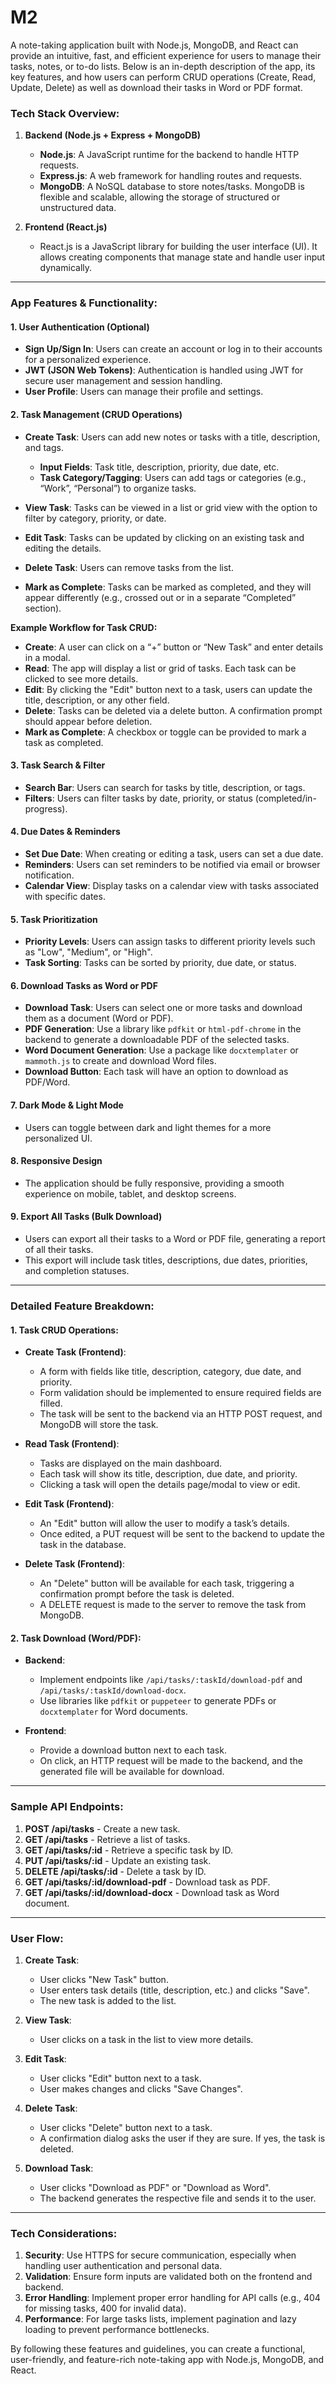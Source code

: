 # M2
A note-taking application built with Node.js, MongoDB, and React can provide an intuitive, fast, and efficient experience for users to manage their tasks, notes, or to-do lists. Below is an in-depth description of the app, its key features, and how users can perform CRUD operations (Create, Read, Update, Delete) as well as download their tasks in Word or PDF format.

### **Tech Stack Overview:**

1. **Backend (Node.js + Express + MongoDB)**

   * **Node.js**: A JavaScript runtime for the backend to handle HTTP requests.
   * **Express.js**: A web framework for handling routes and requests.
   * **MongoDB**: A NoSQL database to store notes/tasks. MongoDB is flexible and scalable, allowing the storage of structured or unstructured data.

2. **Frontend (React.js)**

   * React.js is a JavaScript library for building the user interface (UI). It allows creating components that manage state and handle user input dynamically.

---

### **App Features & Functionality:**

#### 1. **User Authentication (Optional)**

* **Sign Up/Sign In**: Users can create an account or log in to their accounts for a personalized experience.
* **JWT (JSON Web Tokens)**: Authentication is handled using JWT for secure user management and session handling.
* **User Profile**: Users can manage their profile and settings.

#### 2. **Task Management (CRUD Operations)**

* **Create Task**: Users can add new notes or tasks with a title, description, and tags.

  * **Input Fields**: Task title, description, priority, due date, etc.
  * **Task Category/Tagging**: Users can add tags or categories (e.g., “Work”, “Personal”) to organize tasks.
* **View Task**: Tasks can be viewed in a list or grid view with the option to filter by category, priority, or date.
* **Edit Task**: Tasks can be updated by clicking on an existing task and editing the details.
* **Delete Task**: Users can remove tasks from the list.
* **Mark as Complete**: Tasks can be marked as completed, and they will appear differently (e.g., crossed out or in a separate “Completed” section).

**Example Workflow for Task CRUD:**

* **Create**: A user can click on a “+” button or “New Task” and enter details in a modal.
* **Read**: The app will display a list or grid of tasks. Each task can be clicked to see more details.
* **Edit**: By clicking the "Edit" button next to a task, users can update the title, description, or any other field.
* **Delete**: Tasks can be deleted via a delete button. A confirmation prompt should appear before deletion.
* **Mark as Complete**: A checkbox or toggle can be provided to mark a task as completed.

#### 3. **Task Search & Filter**

* **Search Bar**: Users can search for tasks by title, description, or tags.
* **Filters**: Users can filter tasks by date, priority, or status (completed/in-progress).

#### 4. **Due Dates & Reminders**

* **Set Due Date**: When creating or editing a task, users can set a due date.
* **Reminders**: Users can set reminders to be notified via email or browser notification.
* **Calendar View**: Display tasks on a calendar view with tasks associated with specific dates.

#### 5. **Task Prioritization**

* **Priority Levels**: Users can assign tasks to different priority levels such as "Low", "Medium", or "High".
* **Task Sorting**: Tasks can be sorted by priority, due date, or status.

#### 6. **Download Tasks as Word or PDF**

* **Download Task**: Users can select one or more tasks and download them as a document (Word or PDF).
* **PDF Generation**: Use a library like `pdfkit` or `html-pdf-chrome` in the backend to generate a downloadable PDF of the selected tasks.
* **Word Document Generation**: Use a package like `docxtemplater` or `mammoth.js` to create and download Word files.
* **Download Button**: Each task will have an option to download as PDF/Word.

#### 7. **Dark Mode & Light Mode**

* Users can toggle between dark and light themes for a more personalized UI.

#### 8. **Responsive Design**

* The application should be fully responsive, providing a smooth experience on mobile, tablet, and desktop screens.

#### 9. **Export All Tasks (Bulk Download)**

* Users can export all their tasks to a Word or PDF file, generating a report of all their tasks.
* This export will include task titles, descriptions, due dates, priorities, and completion statuses.

---

### **Detailed Feature Breakdown:**

#### **1. Task CRUD Operations:**

* **Create Task (Frontend)**:

  * A form with fields like title, description, category, due date, and priority.
  * Form validation should be implemented to ensure required fields are filled.
  * The task will be sent to the backend via an HTTP POST request, and MongoDB will store the task.
* **Read Task (Frontend)**:

  * Tasks are displayed on the main dashboard.
  * Each task will show its title, description, due date, and priority.
  * Clicking a task will open the details page/modal to view or edit.
* **Edit Task (Frontend)**:

  * An "Edit" button will allow the user to modify a task’s details.
  * Once edited, a PUT request will be sent to the backend to update the task in the database.
* **Delete Task (Frontend)**:

  * An "Delete" button will be available for each task, triggering a confirmation prompt before the task is deleted.
  * A DELETE request is made to the server to remove the task from MongoDB.

#### **2. Task Download (Word/PDF):**

* **Backend**:

  * Implement endpoints like `/api/tasks/:taskId/download-pdf` and `/api/tasks/:taskId/download-docx`.
  * Use libraries like `pdfkit` or `puppeteer` to generate PDFs or `docxtemplater` for Word documents.
* **Frontend**:

  * Provide a download button next to each task.
  * On click, an HTTP request will be made to the backend, and the generated file will be available for download.

---

### **Sample API Endpoints:**

1. **POST /api/tasks** - Create a new task.
2. **GET /api/tasks** - Retrieve a list of tasks.
3. **GET /api/tasks/:id** - Retrieve a specific task by ID.
4. **PUT /api/tasks/:id** - Update an existing task.
5. **DELETE /api/tasks/:id** - Delete a task by ID.
6. **GET /api/tasks/:id/download-pdf** - Download task as PDF.
7. **GET /api/tasks/:id/download-docx** - Download task as Word document.

---

### **User Flow:**

1. **Create Task**:

   * User clicks "New Task" button.
   * User enters task details (title, description, etc.) and clicks "Save".
   * The new task is added to the list.

2. **View Task**:

   * User clicks on a task in the list to view more details.

3. **Edit Task**:

   * User clicks "Edit" button next to a task.
   * User makes changes and clicks "Save Changes".

4. **Delete Task**:

   * User clicks "Delete" button next to a task.
   * A confirmation dialog asks the user if they are sure. If yes, the task is deleted.

5. **Download Task**:

   * User clicks "Download as PDF" or "Download as Word".
   * The backend generates the respective file and sends it to the user.

---

### **Tech Considerations:**

1. **Security**: Use HTTPS for secure communication, especially when handling user authentication and personal data.
2. **Validation**: Ensure form inputs are validated both on the frontend and backend.
3. **Error Handling**: Implement proper error handling for API calls (e.g., 404 for missing tasks, 400 for invalid data).
4. **Performance**: For large tasks lists, implement pagination and lazy loading to prevent performance bottlenecks.

By following these features and guidelines, you can create a functional, user-friendly, and feature-rich note-taking app with Node.js, MongoDB, and React.
